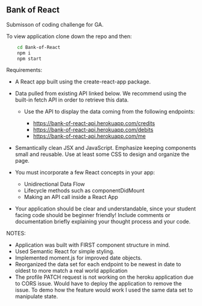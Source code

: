 ## Bank of React

Submisson of coding challenge for GA.

To view application clone down the repo and then:

```bash
    cd Bank-of-React
    npm i
    npm start
```

Requirements:

- A React app built using the create-react-app package.
- Data pulled from existing API linked below. We recommend using the built-in fetch
  API in order to retrieve this data.

  - Use the API to display the data coming from the following endpoints:

    - https://bank-of-react-api.herokuapp.com/credits
    - https://bank-of-react-api.herokuapp.com/debits
    - https://bank-of-react-api.herokuapp.com/me

- Semantically clean JSX and JavaScript. Emphasize keeping components small and
  reusable. Use at least some CSS to design and organize the page.
- You must incorporate a few React concepts in your app:
  - Unidirectional Data Flow
  - Lifecycle methods such as componentDidMount
  - Making an API call inside a React App
- Your application should be clear and understandable, since your student facing code
  should be beginner friendly! Include comments or documentation briefly explaining
  your thought process and your code.

NOTES:

- Application was built with FIRST component structure in mind.
- Used Semantic React for simple styling.
- Implemented moment.js for improved date objects.
- Reorganized the data set for each endpoint to be newest in date to oldest to more match a real world application
- The profile PATCH request is not working on the heroku application due to CORS issue. Would have to deploy the application to remove the issue. To demo how the feature would work I used the same data set to manipulate state.
